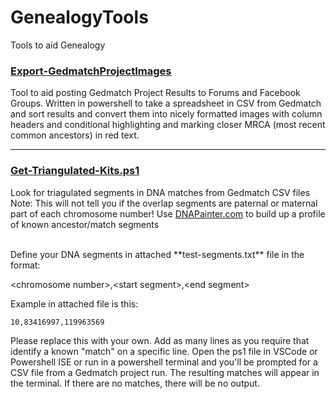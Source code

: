 ﻿# GenealogyTools
Tools to aid Genealogy


### [Export-GedmatchProjectImages](https://github.com/gsmitheidw/GenealogyTools/blob/main/Export-GedmatchProjectImages.md)

Tool to aid posting Gedmatch Project Results to Forums and Facebook Groups. Written in powershell to take a spreadsheet in CSV from Gedmatch and sort results and convert them into nicely formatted images with column headers and conditional highlighting and marking closer MRCA (most recent common ancestors) in red text.

<hr>

### [Get-Triangulated-Kits.ps1](https://raw.githubusercontent.com/gsmitheidw/GenealogyTools/main/Get-Triangulated-Kits.ps1)
Look for triagulated segments in DNA matches from Gedmatch CSV files
Note: This will not tell you if the overlap segments are paternal or maternal part of 
each chromosome number! Use [DNAPainter.com](https://www.dnapainter.com) to build up a profile of known ancestor/match segments

<br>
Define your DNA segments in attached **test-segments.txt** file in the format:

\<chromosome number\>,\<start segment\>,\<end segment\>

Example in attached file is this:

    10,83416997,119963569

Please replace this with your own.
Add as many lines as you require that identify a known "match" on a specific line.
Open the ps1 file in VSCode or Powershell ISE or run in a powershell terminal and you'll be prompted for
a CSV file from a Gedmatch project run. The resulting matches will appear in the terminal.
If there are no matches, there will be no output. 


